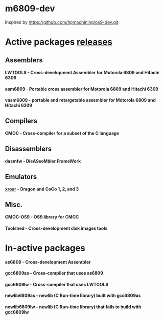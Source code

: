 # m6809-dev
Inspired by https://github.com/hpmachining/os9-dev.git

# Active packages [releases](https://github.com/stahta01/m6809-dev/releases/)
## Assemblers
#### LWTOOLS - Cross-development Assembler for Motorola 6809 and Hitachi 6309
#### asm6809 - Portable cross assembler for Motorola 6809 and Hitachi 6309
#### vasm6809 - portable and retargetable assembler for Motorola 6809 and Hitachi 6309
## Compilers
#### CMOC - Cross-compiler for a subset of the C language
## Disassemblers
#### dasmfw - DisASseMbler FrameWork
## Emulators
#### [xroar](https://www.6809.org.uk/xroar/) - Dragon and CoCo 1, 2, and 3
## Misc.
#### CMOC-OS9 - OS9 library for CMOC
#### Toolshed - Cross-development disk images tools

# In-active packages
#### as6809 - Cross-development Assembler
#### gcc6809as - Cross-compiler that uses as6809
#### gcc6809lw - Cross-compiler that uses LWTOOLS
#### newlib6809as - newlib (C Run-time library) built with gcc6809as
#### newlib6809lw - newlib (C Run-time library) that fails to build with gcc6809lw
